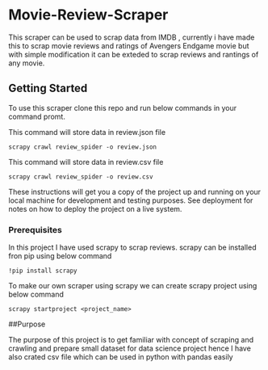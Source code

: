 # Movie-Review-Scraper

This scraper can be used to scrap data from IMDB  , currently i have made this to scrap movie reviews and ratings of Avengers Endgame movie but with simple modification it can be exteded to scrap reviews and rantings of any movie.

## Getting Started

To use this scraper clone this repo and run below commands in your command promt.

This command will store data in review.json file
```
scrapy crawl review_spider -o review.json
```
This command will store data in review.csv file
```
scrapy crawl review_spider -o review.csv
```

These instructions will get you a copy of the project up and running on your local machine for development and testing purposes. See deployment for notes on how to deploy the project on a live system.

### Prerequisites

In this project I have used scrapy to scrap reviews. scrapy can be installed fron pip using below command
```
!pip install scrapy
```

To make our own scraper using scrapy we can create scrapy project using below command
```
scrapy startproject <project_name>
```

##Purpose

The purpose of this project is to get familiar with concept of scraping and crawling and prepare small dataset for data science project hence I have also crated csv file which can be used in python with pandas easily
